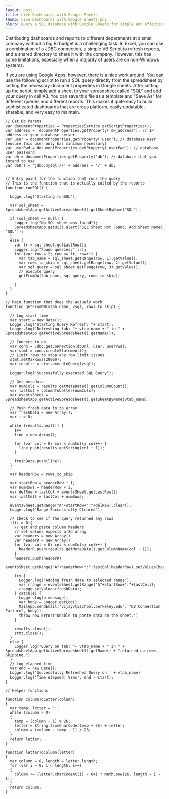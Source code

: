 ```yaml
---
layout: post
title: Live Dashboards with Google Sheets
thumb: Live Dashboards with Google Sheets.png
blurb: Query a SQL database with Google Sheets for simple and effective dashboards that are easy to maintain and share.
---
```


Distributing dashboards and reports to different departments at a small company without a big BI budget is a challenging task. In Excel, you can use a combination of a JDBC connection, a simple VB Script to refresh reports, and a shared directory to share it with the company. However, this has some limitations, especially when a majority of users are on non-Windows systems.

If you are using Google Apps, however, there is a nice work around. You can use the following script to run a SQL query directly from the spreadsheet by setting the necessary document properties in Google sheets. After setting up the script, simply add a sheet to your spreadsheet called "SQL" and add your query in cell A3. You can save this file as a template and "Save As" for different queries and different reports. This makes it quite easy to build sophisticated dashboards that are cross platform, easily updatable, sharable, and very easy to maintain.

```
// Get Db Params
var documentProperties = PropertiesService.getScriptProperties();
var address =  documentProperties.getProperty('dw_address'); // IP address of your database server
var user = documentProperties.getProperty('user'); // database user (ensure this user only has minimum necessary)
var userPwd = documentProperties.getProperty('userPwd'); // database user password
var db = documentProperties.getProperty('db'); // database that you intend to use
var dbUrl = 'jdbc:mysql://' + address + '/' + db;


// Entry point for the function that runs the query
// This is the function that is actually called by the reports
function runSQL() {

  Logger.log("Starting runSQL");

  var sql_sheet = SpreadsheetApp.getActiveSpreadsheet().getSheetByName("SQL");

  if (sql_sheet == null) {
    Logger.log("No SQL sheet was found");
    SpreadsheetApp.getUi().alert('SQL Sheet Not Found, Add Sheet Named "SQL"');
  }
  else {
    var lr = sql_sheet.getLastRow();
    Logger.log("Found queries:",lr);
    for (var row = 2; row <= lr; row++) {
      var tab_name = sql_sheet.getRange(row, 1).getValue();
      var rows_to_skip = sql_sheet.getRange(row, 2).getValue();
      var sql_query = sql_sheet.getRange(row, 3).getValue();
      // execute query
      getFromDW(tab_name, sql_query, rows_to_skip);

    }
  }
}

// Main function that does the actualy work
function getFromDW(vtab_name, vsql, rows_to_skip) {

  // Log start time
  var start = new Date();
  Logger.log("Starting Query Refresh: "+ start);
  Logger.log("Refreshing tab: "+ vtab_name + " in " + SpreadsheetApp.getActiveSpreadsheet().getName());

  // Connect to db
  var conn = Jdbc.getConnection(dbUrl, user, userPwd);
  var stmt = conn.createStatement();
  // Limit rows to stop any row limit issues
  stmt.setMaxRows(20000);
  var results = stmt.executeQuery(vsql);

  Logger.log("Successfully executed SQL Query");

  // Get metadata
  var numCols = results.getMetaData().getColumnCount();
  var lastCol = columnToLetter(numCols);
  var eventsSheet = SpreadsheetApp.getActiveSpreadsheet().getSheetByName(vtab_name);

  // Push fresh data in to array
  var freshData = new Array();
  var i = 0;

  while (results.next()) {
    i++
    line = new Array();

    for (var col = 0; col < numCols; col++) {
      line.push(results.getString(col + 1));
    }

    freshData.push(line);
  }

  var headerRow = rows_to_skip

  var startRow = headerRow + 1;
  var numRows = headerRow + i;
  var delRow = lastCol + eventsSheet.getLastRow();
  var lastCell = lastCol + numRows;

  eventsSheet.getRange("A"+startRow+":"+delRow).clear();
  Logger.log("Range Successfully Cleared");

  // Check to see if the query returned any rows
  if(i > 0){
    // get and paste column headers
    // set values expects a 2d array
    var headers = new Array()
    var headerR = new Array()
    for (var col = 0; col < numCols; col++) {
      headerR.push(results.getMetaData().getColumnName(col + 1));
    }
    headers.push(headerR)
    eventsSheet.getRange("A"+headerRow+":"+lastCol+headerRow).setValues(headers);

    try {
      Logger.log("Adding fresh data to selected range");
      var rrange = eventsSheet.getRange("A"+startRow+":"+lastCell);
      rrange.setValues(freshData);
    } catch(e) {
      Logger.log(e.message);
      var body = Logger.getLog();
      MailApp.sendEmail("vijayv@ischool.berkeley.edu", "DB Connection Failure", body);
      throw new Error("Unable to paste data on the sheet.")
    }

    results.close();
    stmt.close();
  }
  else {
    Logger.log("Query on tab: "+ vtab_name + " in " + SpreadsheetApp.getActiveSpreadsheet().getName() + "returned no rows. Skipping.")
  }
  // Log elapsed time
  var end = new Date();
  Logger.log('Successfully Refreshed Query on ' + vtab_name)
  Logger.log('Time elapsed: %sms', end - start);
}

// Helper functions

function columnToLetter(column)
{
  var temp, letter = '';
  while (column > 0)
  {
    temp = (column - 1) % 26;
    letter = String.fromCharCode(temp + 65) + letter;
    column = (column - temp - 1) / 26;
  }
  return letter;
}

function letterToColumn(letter)
{
  var column = 0, length = letter.length;
  for (var i = 0; i < length; i++)
  {
    column += (letter.charCodeAt(i) - 64) * Math.pow(26, length - i - 1);
  }
  return column;
}
```
